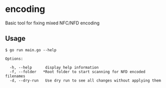 # encoding
Basic tool for fixing mixed NFC/NFD encoding

## Usage

```
$ go run main.go --help

Options:

  -h, --help      display help information
  -f, --folder   *Root folder to start scanning for NFD encoded filenames
  -d, --dry-run   Use dry run to see all changes without applying them

```
